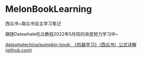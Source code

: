 # MelonBookLearning
西瓜书+南瓜书自主学习笔记

跟随Datewhale吃瓜教程2022年5月班的进度努力学习中~

[datawhalechina/pumpkin-book: 《机器学习》（西瓜书）公式详解 (github.com)](https://github.com/datawhalechina/pumpkin-book)
